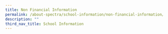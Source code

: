 ```yaml
---
title: Non Financial Information
permalink: /about-spectra/school-information/non-financial-information/
description: ""
third_nav_title: School Information
---
```

